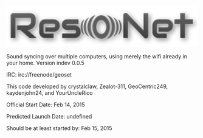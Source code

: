 ![ResoNet](https://raw.githubusercontent.com/crystalclaw/ResoNet/master/ResoNet.png)

Sound syncing over multiple computers, using merely the wifi already in your home.
Version indev 0.0.5

IRC: irc://freenode/geoset

This code developed by crystalclaw, Zealot-311, GeoCentric249, kaydenjohn24, and YourUncleRico

Official Start Date: Feb 14, 2015

Predicted Launch Date: undefined

Should be at least started by: Feb 15, 2015
